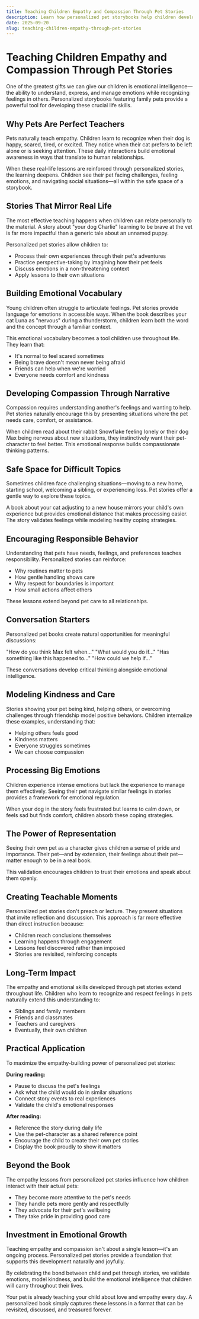```yaml
---
title: Teaching Children Empathy and Compassion Through Pet Stories
description: Learn how personalized pet storybooks help children develop emotional intelligence, empathy, and understanding through meaningful narratives.
date: 2025-09-20
slug: teaching-children-empathy-through-pet-stories
---
```


# Teaching Children Empathy and Compassion Through Pet Stories

One of the greatest gifts we can give our children is emotional intelligence—the ability to understand, express, and manage emotions while recognizing feelings in others. Personalized storybooks featuring family pets provide a powerful tool for developing these crucial life skills.

## Why Pets Are Perfect Teachers

Pets naturally teach empathy. Children learn to recognize when their dog is happy, scared, tired, or excited. They notice when their cat prefers to be left alone or is seeking attention. These daily interactions build emotional awareness in ways that translate to human relationships.

When these real-life lessons are reinforced through personalized stories, the learning deepens. Children see their pet facing challenges, feeling emotions, and navigating social situations—all within the safe space of a storybook.

## Stories That Mirror Real Life

The most effective teaching happens when children can relate personally to the material. A story about "your dog Charlie" learning to be brave at the vet is far more impactful than a generic tale about an unnamed puppy.

Personalized pet stories allow children to:

- Process their own experiences through their pet's adventures
- Practice perspective-taking by imagining how their pet feels
- Discuss emotions in a non-threatening context
- Apply lessons to their own situations

## Building Emotional Vocabulary

Young children often struggle to articulate feelings. Pet stories provide language for emotions in accessible ways. When the book describes your cat Luna as "nervous" during a thunderstorm, children learn both the word and the concept through a familiar context.

This emotional vocabulary becomes a tool children use throughout life. They learn that:

- It's normal to feel scared sometimes
- Being brave doesn't mean never being afraid
- Friends can help when we're worried
- Everyone needs comfort and kindness

## Developing Compassion Through Narrative

Compassion requires understanding another's feelings and wanting to help. Pet stories naturally encourage this by presenting situations where the pet needs care, comfort, or assistance.

When children read about their rabbit Snowflake feeling lonely or their dog Max being nervous about new situations, they instinctively want their pet-character to feel better. This emotional response builds compassionate thinking patterns.

## Safe Space for Difficult Topics

Sometimes children face challenging situations—moving to a new home, starting school, welcoming a sibling, or experiencing loss. Pet stories offer a gentle way to explore these topics.

A book about your cat adjusting to a new house mirrors your child's own experience but provides emotional distance that makes processing easier. The story validates feelings while modeling healthy coping strategies.

## Encouraging Responsible Behavior

Understanding that pets have needs, feelings, and preferences teaches responsibility. Personalized stories can reinforce:

- Why routines matter to pets
- How gentle handling shows care
- Why respect for boundaries is important
- How small actions affect others

These lessons extend beyond pet care to all relationships.

## Conversation Starters

Personalized pet books create natural opportunities for meaningful discussions:

"How do you think Max felt when..."
"What would you do if..."
"Has something like this happened to..."
"How could we help if..."

These conversations develop critical thinking alongside emotional intelligence.

## Modeling Kindness and Care

Stories showing your pet being kind, helping others, or overcoming challenges through friendship model positive behaviors. Children internalize these examples, understanding that:

- Helping others feels good
- Kindness matters
- Everyone struggles sometimes
- We can choose compassion

## Processing Big Emotions

Children experience intense emotions but lack the experience to manage them effectively. Seeing their pet navigate similar feelings in stories provides a framework for emotional regulation.

When your dog in the story feels frustrated but learns to calm down, or feels sad but finds comfort, children absorb these coping strategies.

## The Power of Representation

Seeing their own pet as a character gives children a sense of pride and importance. Their pet—and by extension, their feelings about their pet—matter enough to be in a real book.

This validation encourages children to trust their emotions and speak about them openly.

## Creating Teachable Moments

Personalized pet stories don't preach or lecture. They present situations that invite reflection and discussion. This approach is far more effective than direct instruction because:

- Children reach conclusions themselves
- Learning happens through engagement
- Lessons feel discovered rather than imposed
- Stories are revisited, reinforcing concepts

## Long-Term Impact

The empathy and emotional skills developed through pet stories extend throughout life. Children who learn to recognize and respect feelings in pets naturally extend this understanding to:

- Siblings and family members
- Friends and classmates
- Teachers and caregivers
- Eventually, their own children

## Practical Application

To maximize the empathy-building power of personalized pet stories:

**During reading:**
- Pause to discuss the pet's feelings
- Ask what the child would do in similar situations
- Connect story events to real experiences
- Validate the child's emotional responses

**After reading:**
- Reference the story during daily life
- Use the pet-character as a shared reference point
- Encourage the child to create their own pet stories
- Display the book proudly to show it matters

## Beyond the Book

The empathy lessons from personalized pet stories influence how children interact with their actual pets:

- They become more attentive to the pet's needs
- They handle pets more gently and respectfully
- They advocate for their pet's wellbeing
- They take pride in providing good care

## Investment in Emotional Growth

Teaching empathy and compassion isn't about a single lesson—it's an ongoing process. Personalized pet stories provide a foundation that supports this development naturally and joyfully.

By celebrating the bond between child and pet through stories, we validate emotions, model kindness, and build the emotional intelligence that children will carry throughout their lives.

Your pet is already teaching your child about love and empathy every day. A personalized book simply captures these lessons in a format that can be revisited, discussed, and treasured forever.
